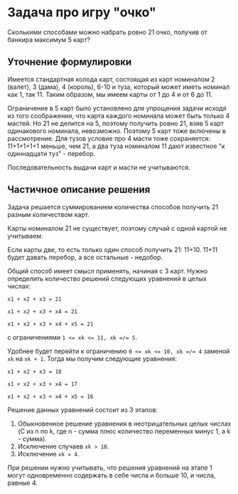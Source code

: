 # Задача про игру "очко"
Сколькими способами можно набрать ровно 21 очко, получив от банкира максимум 5 карт?

## Уточнение формулировки
Имеется стандартная колода карт, состоящая из карт номиналом 2 (валет), 3 (дама), 4 (король), 6-10 и туза, который может иметь номинал как 1, так 11. Таким образом, мы имеем карты от 1 до 4 и от 6 до 11.

Ограничение в 5 карт было установлено для упрощения задачи исходя из того соображения, что карта каждого номинала может быть только 4 мастей. Но 21 не делится на 5, поэтому получить ровно 21, взяв 5 карт одинакового номинала, невозможно. Поэтому 5 карт тоже включены в рассмотрение. Для тузов условие про 4 масти тоже сохраняется: 11+1+1+1+1 меньше, чем 21, а два туза номиналом 11 дают известное "к одиннадцати туз" - перебор.

Последовательность выдачи карт и масти не учитываются.

## Частичное описание решения
Задача решается суммированием количества способов получить 21 разным количеством карт.

Карты номиналом 21 не существует, поэтому случай с одной картой не учитываем.

Если карты две, то есть только один способ получить 21: 11+10. 11+11 будет давать перебор, а все остальные - недобор.

Общий способ имеет смысл применять, начиная с 3 карт. Нужно определить количество решений следующих уравнений в целых числах:

`x1 + x2 + x3 = 21`

`x1 + x2 + x3 + x4 = 21`

`x1 + x2 + x3 + x4 + x5 = 21`

с ограничениями `1 <= xk <= 11, xk =/= 5`.

Удобнее будет перейти к ограничению `0 <= xk <= 10, xk =/= 4` заменой `xk` на `xk + 1`. Тогда мы получим следующие уравнения:

`x1 + x2 + x3 = 18`

`x1 + x2 + x3 + x4 = 17`

`x1 + x2 + x3 + x4 + x5 = 16`

Решение данных уравнений состоит из 3 этапов:

1. Обыкновенное решение уравнения в неотрицательных целых числах (C из n по k, где n - сумма плюс количество переменных минус 1, а k - сумма).
2. Исключение случаев `xk > 10`.
3. Исключение `xk = 4`.

При решении нужно учитывать, что решения уравнений на этапе 1 могут одновременно содержать в себе числа и больше 10, и числа, равные 4.
